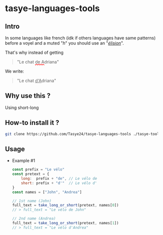 # tasye-languages-tools

## Intro
In some languages like french (idk if others languages have same patterns) before a voyel and a muted "*h*" you should use an "[*élision*](https://fr.wiktionary.org/wiki/%C3%A9lision)".

That's why instead of getting
> "Le chat <u style="text-decoration: #f00 wavy underline">de A</u>driana"

We write:
> "Le chat <u>d'A</u>driana"

## Why use this ?
Using short-long

## How-to install it ?
```sh
git clone https://github.com/Tasye24/tasye-languages-tools ./tasye-tools/languages
```
## Usage
* Example #1
    ```js
    const prefix = "Le vélo"
    const pretext = {
        long:  prefix + "de", // Le vélo de
        short: prefix + "d'"  // Le vélo d'
    }
    const names = ["John", "Andrea"]

    // 1st name (John)
    full_text = take_long_or_short(pretext, names[0])
    // > full_text = "Le vélo de John"

    // 2nd name (Andrea)
    full_text = take_long_or_short(pretext, names[1])
    // > full_text = "Le vélo d'Andrea"
    ```